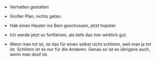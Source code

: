 - Verhalten gestalten

- Großer Plan, nichts getan.

- Hab einen Hipster ins Bein geschossen, jetzt hopster.

- Ich werde jetzt so fortfahren, als liefe das hier wirklich gut.

- Wenn man tot ist, ist das für einen selbst nicht schlimm, weil man ja tot ist. Schlimm ist es nur für die Anderen. Genau  so ist es übrigens auch, wenn man doof ist.

